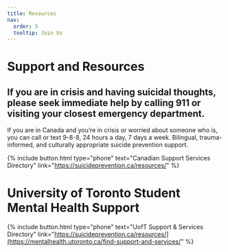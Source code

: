 ```yaml
---
title: Resources
nav:
  order: 5
  tooltip: Join Us
---
```

# Support and Resources

## If you are in crisis and having suicidal thoughts, please seek immediate help by calling 911 or visiting your closest emergency department. 

If you are in Canada and you’re in crisis or worried about someone who is, you can call or text 9-8-8, 24 hours a day, 7 days a week. Bilingual, trauma-informed, and culturally appropriate suicide prevention support.

{%
  include button.html
  type="phone"
  text="Canadian Support Services Directory"
  link="https://suicideprevention.ca/resources/"
%}

# University of Toronto Student Mental Health Support

{%
  include button.html
  type="phone"
  text="UofT Support & Services Directory"
  link="https://suicideprevention.ca/resources/](https://mentalhealth.utoronto.ca/find-support-and-services/"
%}
